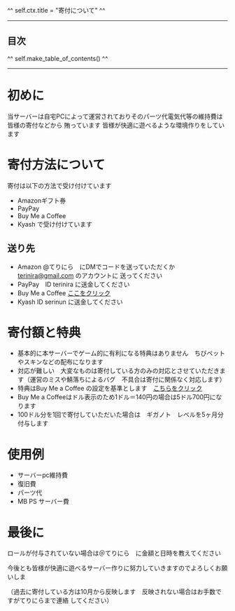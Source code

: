 ^^ self.ctx.title = "寄付について" ^^

---
## 目次
^^ self.make_table_of_contents() ^^

---
# 初めに
当サーバーは自宅PCによって運営されておりそのパーツ代電気代等の維持費は皆様の寄付などから
賄っています
皆様が快適に遊べるような環境作りをしています

# 寄付方法について
寄付は以下の方法で受け付けています
- Amazonギフト券
- PayPay
- Buy Me a Coffee
- Kyash
で受け付けています
 
 ## 送り先
- Amazon   @てりにら　にDMでコードを送っていただくか　terinira@gmail.com のアカウントに
送ってください
- PayPay　ID terinira に送金してください
- Buy Me a Coffee [ここをクリック](https://www.buymeacoffee.com/terinira)
- Kyash ID serinun に送金してください

# 寄付額と特典

- 基本的に本サーバーでゲーム的に有利になる特典はありません　ちびペットやスキンなどの配布になります
- 対応が難しい　大変なものは寄付している方のみの対応とさせていただきます（運営のミスや鯖落ちによるバグ　不具合は寄付に関係なく対応します）
- 特典はBuy Me a Coffee の設定を基準とします　[こちらをクリック](https://www.buymeacoffee.com/terinira/membership)
- Buy Me a Coffeeはドル表示のため1ドル＝140円の場合は5ドル700円になります
- 100ドル分を1回で寄付していただいた場合は　ギガノト　レベルを5ヶ月分付与します
# 使用例

- サーバーpc維持費
- 復旧費
- パーツ代
- MB PS サーバー費

# 最後に

ロールが付与されていない場合は＠てりにら　に金額と日時を教えてください　

今後とも皆様が快適に遊べるサーバー作りに努力していきますのでよろしくお願いしま

（過去に寄付している方は10月から反映します　反映されない場合はお手数ですがてりにらまで連絡
してください）